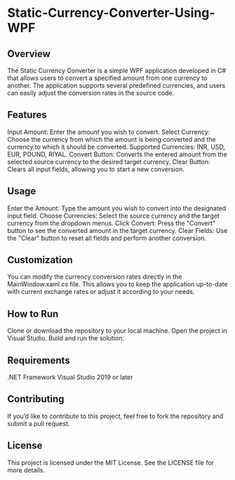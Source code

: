 # Static-Currency-Converter-Using-WPF

<h2>Overview</h2>
The Static Currency Converter is a simple WPF application developed in C# that allows users to convert a specified amount from one currency to another. The application supports several predefined currencies, and users can easily adjust the conversion rates in the source code.

<h2>Features</h2>
Input Amount: Enter the amount you wish to convert.
Select Currency: Choose the currency from which the amount is being converted and the currency to which it should be converted.
Supported Currencies: INR, USD, EUR, POUND, RIYAL.
Convert Button: Converts the entered amount from the selected source currency to the desired target currency.
Clear Button: Clears all input fields, allowing you to start a new conversion.

<h2>Usage</h2>
Enter the Amount: Type the amount you wish to convert into the designated input field.
Choose Currencies: Select the source currency and the target currency from the dropdown menus.
Click Convert: Press the "Convert" button to see the converted amount in the target currency.
Clear Fields: Use the "Clear" button to reset all fields and perform another conversion.

<h2>Customization</h2>
You can modify the currency conversion rates directly in the MainWindow.xaml.cs file. This allows you to keep the application up-to-date with current exchange rates or adjust it according to your needs.

<h2>How to Run</h2>
Clone or download the repository to your local machine.
Open the project in Visual Studio.
Build and run the solution.

<h2>Requirements</h2>
.NET Framework
Visual Studio 2019 or later

<h2>Contributing</h2>
If you’d like to contribute to this project, feel free to fork the repository and submit a pull request.

<h2>License</h2>
This project is licensed under the MIT License. See the LICENSE file for more details.
